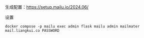 生成配置：<https://setup.mailu.io/2024.06/>

设置

```
docker compose -p mailu exec admin flask mailu admin mailmater mail.liangkui.co PASSWORD
```

